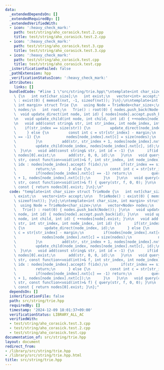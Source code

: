 ```yaml
---
data:
  _extendedDependsOn: []
  _extendedRequiredBy: []
  _extendedVerifiedWith:
  - icon: ':heavy_check_mark:'
    path: test/string/aho_corasick.test.2.cpp
    title: test/string/aho_corasick.test.2.cpp
  - icon: ':heavy_check_mark:'
    path: test/string/aho_corasick.test.3.cpp
    title: test/string/aho_corasick.test.3.cpp
  - icon: ':heavy_check_mark:'
    path: test/string/aho_corasick.test.cpp
    title: test/string/aho_corasick.test.cpp
  _isVerificationFailed: false
  _pathExtension: hpp
  _verificationStatusIcon: ':heavy_check_mark:'
  attributes:
    links: []
  bundledCode: "#line 1 \"src/string/trie.hpp\"\ntemplate<int char_size> struct TrieNode\
    \ {\n   int nxt[char_size];\n   int exist;\n   vector<int> accept;\n\n   TrieNode()\
    \ : exist(0) { memset(nxt, -1, sizeof(nxt)); }\n};\n\ntemplate<int char_size,\
    \ int margin> struct Trie {\n   using Node = TrieNode<char_size>;\n\n   vector<Node>\
    \ nodes;\n   int root;\n   Trie() : root(0) { nodes.push_back(Node()); }\n\n \
    \  void update_direct(int node, int id) { nodes[node].accept.push_back(id); }\n\
    \n   void update_child(int node, int child, int id) { ++nodes[node].exist; }\n\
    \n   void add(const string& str, int str_index, int node_index, int id) {\n  \
    \    if(str_index == size(str)) {\n         update_direct(node_index, id);\n \
    \     } else {\n         const int c = str[str_index] - margin;\n         if(nodes[node_index].nxt[c]\
    \ == -1) {\n            nodes[node_index].nxt[c] = size(nodes);\n            nodes.push_back(Node());\n\
    \         }\n         add(str, str_index + 1, nodes[node_index].nxt[c], id);\n\
    \         update_child(node_index, nodes[node_index].nxt[c], id);\n      }\n \
    \  }\n\n   void add(const string& str, int id = -1) {\n      if(id == -1) id =\
    \ nodes[0].exist;\n      add(str, 0, 0, id);\n   }\n\n   void query(const string&\
    \ str, const function<void(int)>& f, int str_index, int node_index) {\n      for(auto&\
    \ idx : nodes[node_index].accept) f(idx);\n      if(str_index == size(str)) {\n\
    \         return;\n      } else {\n         const int c = str[str_index] - margin;\n\
    \         if(nodes[node_index].nxt[c] == -1) return;\n         query(str, f, str_index\
    \ + 1, nodes[node_index].nxt[c]);\n      }\n   }\n\n   void query(const string&\
    \ str, const function<void(int)>& f) { query(str, f, 0, 0); }\n\n   int count()\
    \ const { return nodes[0].exist; }\n};\n"
  code: "template<int char_size> struct TrieNode {\n   int nxt[char_size];\n   int\
    \ exist;\n   vector<int> accept;\n\n   TrieNode() : exist(0) { memset(nxt, -1,\
    \ sizeof(nxt)); }\n};\n\ntemplate<int char_size, int margin> struct Trie {\n \
    \  using Node = TrieNode<char_size>;\n\n   vector<Node> nodes;\n   int root;\n\
    \   Trie() : root(0) { nodes.push_back(Node()); }\n\n   void update_direct(int\
    \ node, int id) { nodes[node].accept.push_back(id); }\n\n   void update_child(int\
    \ node, int child, int id) { ++nodes[node].exist; }\n\n   void add(const string&\
    \ str, int str_index, int node_index, int id) {\n      if(str_index == size(str))\
    \ {\n         update_direct(node_index, id);\n      } else {\n         const int\
    \ c = str[str_index] - margin;\n         if(nodes[node_index].nxt[c] == -1) {\n\
    \            nodes[node_index].nxt[c] = size(nodes);\n            nodes.push_back(Node());\n\
    \         }\n         add(str, str_index + 1, nodes[node_index].nxt[c], id);\n\
    \         update_child(node_index, nodes[node_index].nxt[c], id);\n      }\n \
    \  }\n\n   void add(const string& str, int id = -1) {\n      if(id == -1) id =\
    \ nodes[0].exist;\n      add(str, 0, 0, id);\n   }\n\n   void query(const string&\
    \ str, const function<void(int)>& f, int str_index, int node_index) {\n      for(auto&\
    \ idx : nodes[node_index].accept) f(idx);\n      if(str_index == size(str)) {\n\
    \         return;\n      } else {\n         const int c = str[str_index] - margin;\n\
    \         if(nodes[node_index].nxt[c] == -1) return;\n         query(str, f, str_index\
    \ + 1, nodes[node_index].nxt[c]);\n      }\n   }\n\n   void query(const string&\
    \ str, const function<void(int)>& f) { query(str, f, 0, 0); }\n\n   int count()\
    \ const { return nodes[0].exist; }\n};"
  dependsOn: []
  isVerificationFile: false
  path: src/string/trie.hpp
  requiredBy: []
  timestamp: '2024-12-09 18:01:37+09:00'
  verificationStatus: LIBRARY_ALL_AC
  verifiedWith:
  - test/string/aho_corasick.test.3.cpp
  - test/string/aho_corasick.test.2.cpp
  - test/string/aho_corasick.test.cpp
documentation_of: src/string/trie.hpp
layout: document
redirect_from:
- /library/src/string/trie.hpp
- /library/src/string/trie.hpp.html
title: src/string/trie.hpp
---
```

